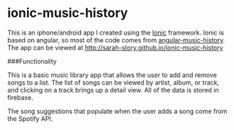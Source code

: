 # ionic-music-history

This is an iphone/android app I created using the [Ionic](http://ionicframework.com/) framework. Ionic is based on angular, so most of the code comes from [angular-music-history](http://github.com/sarah-story/angular-music-history). The app can be viewed at http://sarah-story.github.io/ionic-music-history

###Functionality

This is a basic music library app that allows the user to add and remove songs to a list. The list of songs can be viewed by artist, album, or track, and clicking on a track brings up a detail view. All of the data is stored in firebase.

The song suggestions that populate when the user adds a song come from the Spotify API. 
